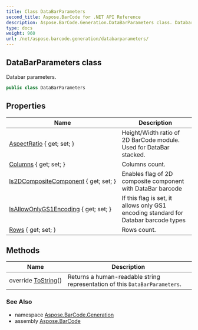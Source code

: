 ```yaml
---
title: Class DataBarParameters
second_title: Aspose.BarCode for .NET API Reference
description: Aspose.BarCode.Generation.DataBarParameters class. Databar parameters
type: docs
weight: 960
url: /net/aspose.barcode.generation/databarparameters/
---
```

## DataBarParameters class

Databar parameters.

```csharp
public class DataBarParameters
```

## Properties

| Name | Description |
| --- | --- |
| [AspectRatio](../../aspose.barcode.generation/databarparameters/aspectratio/) { get; set; } | Height/Width ratio of 2D BarCode module. Used for DataBar stacked. |
| [Columns](../../aspose.barcode.generation/databarparameters/columns/) { get; set; } | Columns count. |
| [Is2DCompositeComponent](../../aspose.barcode.generation/databarparameters/is2dcompositecomponent/) { get; set; } | Enables flag of 2D composite component with DataBar barcode |
| [IsAllowOnlyGS1Encoding](../../aspose.barcode.generation/databarparameters/isallowonlygs1encoding/) { get; set; } | If this flag is set, it allows only GS1 encoding standard for Databar barcode types |
| [Rows](../../aspose.barcode.generation/databarparameters/rows/) { get; set; } | Rows count. |

## Methods

| Name | Description |
| --- | --- |
| override [ToString](../../aspose.barcode.generation/databarparameters/tostring/)() | Returns a human-readable string representation of this `DataBarParameters`. |

### See Also

* namespace [Aspose.BarCode.Generation](../../aspose.barcode.generation/)
* assembly [Aspose.BarCode](../../)



